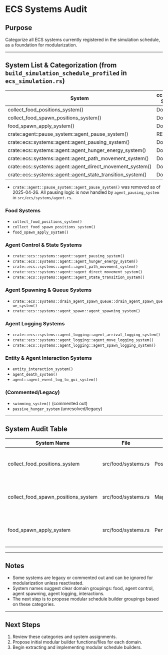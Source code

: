 # ECS Systems Audit

## Purpose
Categorize all ECS systems currently registered in the simulation schedule, as a foundation for modularization.

---

## System List & Categorization (from `build_simulation_schedule_profiled` in `ecs_simulation.rs`)

| System | ccallAudit Status |
|--------|-------------------|
| collect_food_positions_system() | Done |
| collect_food_spawn_positions_system() | Done |
| food_spawn_apply_system() | Done |
| crate::agent::pause_system::agent_pause_system() | REMOVED |
| crate::ecs::systems::agent::agent_pausing_system() | Done |
| crate::ecs::systems::agent::agent_hunger_energy_system() | Done |
| crate::ecs::systems::agent::agent_path_movement_system() | Done |
| crate::ecs::systems::agent::agent_direct_movement_system() | Done |
| crate::ecs::systems::agent::agent_state_transition_system() | Done |

- `crate::agent::pause_system::agent_pause_system()` was removed as of 2025-04-26. All pausing logic is now handled by `agent_pausing_system` in `src/ecs/systems/agent.rs`.

### Food Systems
- `collect_food_positions_system()`
- `collect_food_spawn_positions_system()`
- `food_spawn_apply_system()`

### Agent Control & State Systems
- `crate::ecs::systems::agent::agent_pausing_system()`
- `crate::ecs::systems::agent::agent_hunger_energy_system()`
- `crate::ecs::systems::agent::agent_path_movement_system()`
- `crate::ecs::systems::agent::agent_direct_movement_system()`
- `crate::ecs::systems::agent::agent_state_transition_system()`

### Agent Spawning & Queue Systems
- `crate::ecs::systems::drain_agent_spawn_queue::drain_agent_spawn_queue_system()`
- `crate::ecs::systems::agent_spawn::agent_spawning_system()`

### Agent Logging Systems
- `crate::ecs::systems::agent_logging::agent_arrival_logging_system()`
- `crate::ecs::systems::agent_logging::agent_move_logging_system()`
- `crate::ecs::systems::agent_logging::agent_spawn_logging_system()`

### Entity & Agent Interaction Systems
- `entity_interaction_system()`
- `agent_death_system()`
- `agent::agent_event_log_to_gui_system()`

### (Commented/Legacy)
- `swimming_system()` (commented out)
- `passive_hunger_system` (unresolved/legacy)

---

## System Audit Table

| System Name                   | File                       | Reads                | Writes           | Description                                                                 | ECS Safety Notes               |
|-------------------------------|----------------------------|----------------------|------------------|-----------------------------------------------------------------------------|-------------------------------|
| collect_food_positions_system | src/food/systems.rs        | Position, Food       | FoodPositions    | Gathers all food entity positions and stores them in FoodPositions resource. | No conflicts; safe if FoodPositions is only read after. |
| collect_food_spawn_positions_system | src/food/systems.rs | Map      | PendingFoodSpawns  | Fills PendingFoodSpawns with new spawn positions based on map terrain.      | Safe: Only writes PendingFoodSpawns, flush after system prevents conflicts. |
| food_spawn_apply_system            | src/food/systems.rs | PendingFoodSpawns | PendingFoodSpawns, FoodStats | Drains PendingFoodSpawns and spawns food entities, updating FoodStats. | Safe: Exclusive access, ECS flushes prevent conflicts. |

---

## Notes
- Some systems are legacy or commented out and can be ignored for modularization unless reactivated.
- System names suggest clear domain groupings: food, agent control, agent spawning, agent logging, interactions.
- The next step is to propose modular schedule builder groupings based on these categories.

---

## Next Steps
1. Review these categories and system assignments.
2. Propose initial modular builder functions/files for each domain.
3. Begin extracting and implementing modular schedule builders.
